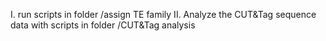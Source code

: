 I. run scripts in folder /assign TE family
II. Analyze the CUT&Tag sequence data with scripts in folder /CUT&Tag analysis 
